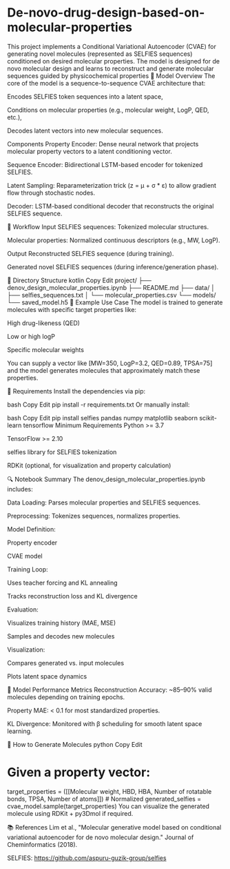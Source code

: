 # De-novo-drug-design-based-on-molecular-properties
This project implements a Conditional Variational Autoencoder (CVAE) for generating novel molecules (represented as SELFIES sequences) conditioned on desired molecular properties. The model is designed for de novo molecular design and learns to reconstruct and generate molecular sequences guided by physicochemical properties
🧠 Model Overview
The core of the model is a sequence-to-sequence CVAE architecture that:

Encodes SELFIES token sequences into a latent space,

Conditions on molecular properties (e.g., molecular weight, LogP, QED, etc.),

Decodes latent vectors into new molecular sequences.

Components
Property Encoder: Dense neural network that projects molecular property vectors to a latent conditioning vector.

Sequence Encoder: Bidirectional LSTM-based encoder for tokenized SELFIES.

Latent Sampling: Reparameterization trick (z = μ + σ * ε) to allow gradient flow through stochastic nodes.

Decoder: LSTM-based conditional decoder that reconstructs the original SELFIES sequence.

🔄 Workflow
Input
SELFIES sequences: Tokenized molecular structures.

Molecular properties: Normalized continuous descriptors (e.g., MW, LogP).

Output
Reconstructed SELFIES sequence (during training).

Generated novel SELFIES sequences (during inference/generation phase).

📁 Directory Structure
kotlin
Copy
Edit
project/
├── denov_design_molecular_properties.ipynb
├── README.md
├── data/
│   ├── selfies_sequences.txt
│   └── molecular_properties.csv
└── models/
    └── saved_model.h5
🧪 Example Use Case
The model is trained to generate molecules with specific target properties like:

High drug-likeness (QED)

Low or high logP

Specific molecular weights

You can supply a vector like [MW=350, LogP=3.2, QED=0.89, TPSA=75] and the model generates molecules that approximately match these properties.

🧰 Requirements
Install the dependencies via pip:

bash
Copy
Edit
pip install -r requirements.txt
Or manually install:

bash
Copy
Edit
pip install selfies pandas numpy matplotlib seaborn scikit-learn tensorflow
Minimum Requirements
Python >= 3.7

TensorFlow >= 2.10

selfies library for SELFIES tokenization

RDKit (optional, for visualization and property calculation)

🔍 Notebook Summary
The denov_design_molecular_properties.ipynb includes:

Data Loading: Parses molecular properties and SELFIES sequences.

Preprocessing: Tokenizes sequences, normalizes properties.

Model Definition:

Property encoder

CVAE model

Training Loop:

Uses teacher forcing and KL annealing

Tracks reconstruction loss and KL divergence

Evaluation:

Visualizes training history (MAE, MSE)

Samples and decodes new molecules

Visualization:

Compares generated vs. input molecules

Plots latent space dynamics

🧪 Model Performance Metrics
Reconstruction Accuracy: ~85–90% valid molecules depending on training epochs.

Property MAE: < 0.1 for most standardized properties.

KL Divergence: Monitored with β scheduling for smooth latent space learning.

🚀 How to Generate Molecules
python
Copy
Edit
# Given a property vector:
target_properties = ([[Molecular weight, HBD, HBA, Number of rotatable bonds, TPSA, Number of atoms]])  # Normalized
generated_selfies = cvae_model.sample(target_properties)
You can visualize the generated molecule using RDKit + py3Dmol if required.

📚 References
Lim et al., "Molecular generative model based on conditional variational autoencoder for de novo molecular design." Journal of Cheminformatics (2018).

SELFIES: https://github.com/aspuru-guzik-group/selfies


